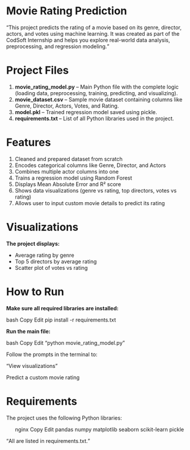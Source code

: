 # Movie Rating Prediction

<q>This project predicts the rating of a movie based on its genre, director, actors, and votes using machine learning. It was created as part of the CodSoft Internship and helps you explore real-world data analysis, preprocessing, and regression modeling.</q>

# Project Files
<ol>
<li><b>movie_rating_model.py</b> – Main Python file with the complete logic (loading data, preprocessing, training, predicting, and visualizing).</li>

<li><b>movie_dataset.csv</b> – Sample movie dataset containing columns like Genre, Director, Actors, Votes, and Rating.</li>

<li><b>model.pkl</b> – Trained regression model saved using pickle.</li>

<li><b>requirements.txt </b>– List of all Python libraries used in the project.</li>
</ol>

# Features
<ol>
<li>Cleaned and prepared dataset from scratch</li>

<li>Encodes categorical columns like Genre, Director, and Actors</li>

<li>Combines multiple actor columns into one</li>

<li>Trains a regression model using Random Forest</li>

<li>Displays Mean Absolute Error and R² score</li>

<li>Shows data visualizations (genre vs rating, top directors, votes vs rating)</li>

<li>Allows user to input custom movie details to predict its rating</li>

</ol>

# Visualizations

<b>The project displays:</b>
<ul>

<li>Average rating by genre</li>

<li>Top 5 directors by average rating</li>

<li>Scatter plot of votes vs rating</li>
</ul>

# How to Run

<b>Make sure all required libraries are installed:</b>

bash
Copy
Edit
pip install -r requirements.txt

<b>Run the main file:</b>

bash
Copy
Edit
<q>python movie_rating_model.py</q>

Follow the prompts in the terminal to:

<q>View visualizations</q>

Predict a custom movie rating

# Requirements

The project uses the following Python libraries:
<ul>
nginx
Copy
Edit
pandas
numpy
matplotlib
seaborn
scikit-learn
pickle
</ul>
<q>All are listed in requirements.txt.</q>